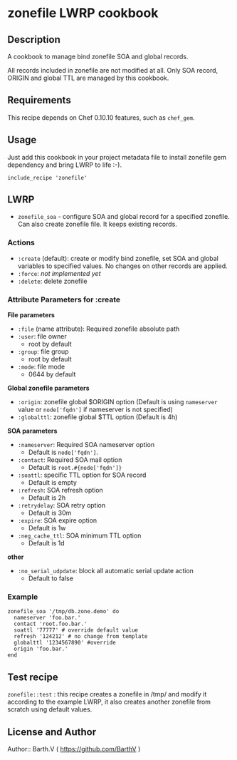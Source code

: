# zonefile LWRP cookbook

## Description

A cookbook to manage bind zonefile SOA and global records.

All records included in zonefile are not modified at all. Only SOA record, ORIGIN and global TTL are managed by this cookbook.

## Requirements

This recipe depends on Chef 0.10.10 features, such as `chef_gem`.

## Usage

Just add this cookbook in your project metadata file to install zonefile gem dependency and bring LWRP to life :-).

`include_recipe 'zonefile'`

## LWRP

* `zonefile_soa` - configure SOA and global record for a specified zonefile. Can also create zonefile file. It keeps existing records.

### Actions

- `:create` (default): create or modify bind zonefile, set SOA and global variables to specified values. No changes on other records are applied.
- `:force`: _not implemented yet_
- `:delete`: delete zonefile

### Attribute Parameters for :create

__File parameters__

- `:file` (name attribute): Required zonefile absolute path
- `:user`: file owner
  - root by default
- `:group`: file group
  - root by default
- `:mode`: file mode
  - 0644 by default

__Global zonefile parameters__

- `:origin`: zonefile global $ORIGIN option (Default is using `nameserver` value or `node['fqdn']` if nameserver is not specified)
- `:globalttl`: zonefile global $TTL option (Default is 4h)

__SOA parameters__

- `:nameserver`: Required SOA nameserver option
  - Default is `node['fqdn']`.
- `:contact`: Required SOA mail option
  - Default is `root.#{node['fqdn']}`
- `:soattl`: specific TTL option for SOA record
  - Default is empty
- `:refresh`: SOA refresh option
  - Default is 2h
- `:retrydelay`: SOA retry option
  - Default is 30m
- `:expire`: SOA expire option
  - Default is 1w
- `:neg_cache_ttl`: SOA minimum TTL option
  - Default is 1d

__other__

- `:no_serial_udpdate`: block all automatic serial update action
  - Default to false

### Example

    zonefile_soa '/tmp/db.zone.demo' do
      nameserver 'foo.bar.'
      contact 'root.foo.bar.'
      soattl '77777' # override default value
      refresh '124212' # no change from template
      globalttl '1234567890' #override
      origin 'foo.bar.'
    end

## Test recipe

`zonefile::test` : this recipe creates a zonefile in /tmp/ and modify it according to the example LWRP, it also creates another zonefile from scratch using default values.

## License and Author

Author:: Barth.V ( https://github.com/BarthV )

